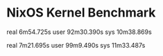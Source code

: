 # NixOS Kernel Benchmark

real	6m54.725s
user	92m30.390s
sys	10m38.869s

real	7m21.695s
user	99m9.490s
sys	11m33.487s
